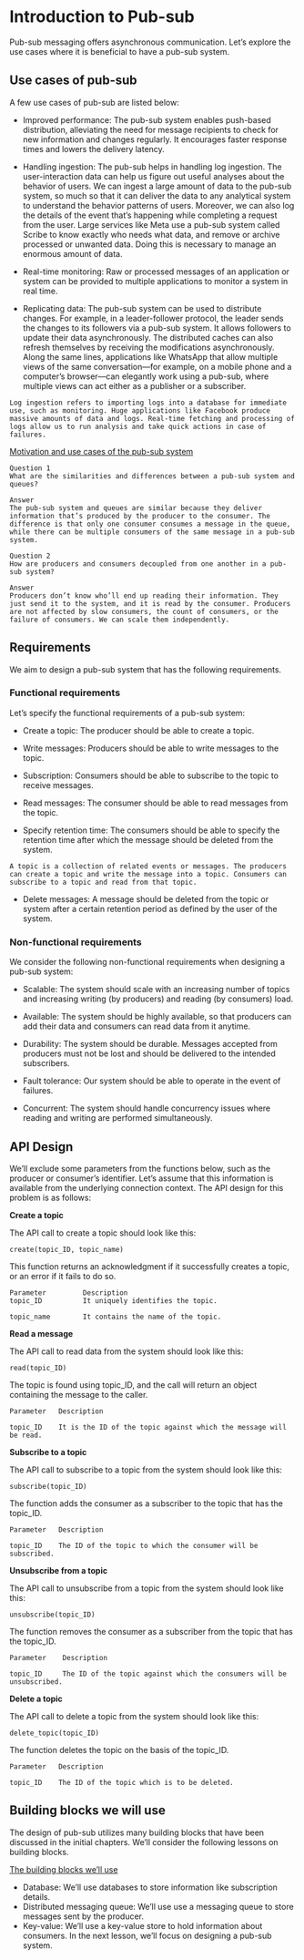 # Introduction to Pub-sub
Pub-sub messaging offers asynchronous communication. Let’s explore the use cases where it is beneficial to have a pub-sub system.

## Use cases of pub-sub
A few use cases of pub-sub are listed below:

- Improved performance: The pub-sub system enables push-based distribution, alleviating the need for message recipients to check for new information and changes regularly. It encourages faster response times and lowers the delivery latency.

- Handling ingestion: The pub-sub helps in handling log ingestion. The user-interaction data can help us figure out useful analyses about the behavior of users. We can ingest a large amount of data to the pub-sub system, so much so that it can deliver the data to any analytical system to understand the behavior patterns of users. Moreover, we can also log the details of the event that’s happening while completing a request from the user. Large services like Meta use a pub-sub system called Scribe to know exactly who needs what data, and remove or archive processed or unwanted data. Doing this is necessary to manage an enormous amount of data.

- Real-time monitoring: Raw or processed messages of an application or system can be provided to multiple applications to monitor a system in real time.

- Replicating data: The pub-sub system can be used to distribute changes. For example, in a leader-follower protocol, the leader sends the changes to its followers via a pub-sub system. It allows followers to update their data asynchronously. The distributed caches can also refresh themselves by receiving the modifications asynchronously. Along the same lines, applications like WhatsApp that allow multiple views of the same conversation—for example, on a mobile phone and a computer’s browser—can elegantly work using a pub-sub, where multiple views can act either as a publisher or a subscriber.

```
Log ingestion refers to importing logs into a database for immediate use, such as monitoring. Huge applications like Facebook produce massive amounts of data and logs. Real-time fetching and processing of logs allow us to run analysis and take quick actions in case of failures.
```

[Motivation and use cases of the pub-sub system](./real-time.jpg)

```
Question 1
What are the similarities and differences between a pub-sub system and queues?

Answer
The pub-sub system and queues are similar because they deliver information that’s produced by the producer to the consumer. The difference is that only one consumer consumes a message in the queue, while there can be multiple consumers of the same message in a pub-sub system.
```

```
Question 2
How are producers and consumers decoupled from one another in a pub-sub system?

Answer
Producers don’t know who’ll end up reading their information. They just send it to the system, and it is read by the consumer. Producers are not affected by slow consumers, the count of consumers, or the failure of consumers. We can scale them independently.
```
## Requirements
We aim to design a pub-sub system that has the following requirements.


### Functional requirements
Let’s specify the functional requirements of a pub-sub system:

- Create a topic: The producer should be able to create a topic.

- Write messages: Producers should be able to write messages to the topic.

- Subscription: Consumers should be able to subscribe to the topic to receive messages.

- Read messages: The consumer should be able to read messages from the topic.

- Specify retention time: The consumers should be able to specify the retention time after which the message should be deleted from the system.

```
A topic is a collection of related events or messages. The producers can create a topic and write the message into a topic. Consumers can subscribe to a topic and read from that topic.
```

- Delete messages: A message should be deleted from the topic or system after a certain retention period as defined by the user of the system.
### Non-functional requirements
We consider the following non-functional requirements when designing a pub-sub system:

- Scalable: The system should scale with an increasing number of topics and increasing writing (by producers) and reading (by consumers) load.

- Available: The system should be highly available, so that producers can add their data and consumers can read data from it anytime.

- Durability: The system should be durable. Messages accepted from producers must not be lost and should be delivered to the intended subscribers.

- Fault tolerance: Our system should be able to operate in the event of failures.

- Concurrent: The system should handle concurrency issues where reading and writing are performed simultaneously.
## API Design
We’ll exclude some parameters from the functions below, such as the producer or consumer’s identifier. Let’s assume that this information is available from the underlying connection context. The API design for this problem is as follows:

**Create a topic**

The API call to create a topic should look like this:
```
create(topic_ID, topic_name)
```

This function returns an acknowledgment if it successfully creates a topic, or an error if it fails to do so.

```
Parameter         Description                             
topic_ID          It uniquely identifies the topic.

topic_name        It contains the name of the topic. 
```

**Read a message**

The API call to read data from the system should look like this:
```
read(topic_ID)
```
The topic is found using topic_ID, and the call will return an object containing the message to the caller.

```
Parameter   Description

topic_ID    It is the ID of the topic against which the message will be read.
```

**Subscribe to a topic**

The API call to subscribe to a topic from the system should look like this:
```
subscribe(topic_ID)
```
The function adds the consumer as a subscriber to the topic that has the topic_ID.
```
Parameter   Description

topic_ID    The ID of the topic to which the consumer will be subscribed.
```


**Unsubscribe from a topic**

The API call to unsubscribe from a topic from the system should look like this:
```
unsubscribe(topic_ID)
```
The function removes the consumer as a subscriber from the topic that has the topic_ID.
```
Parameter    Description

topic_ID     The ID of the topic against which the consumers will be unsubscribed.
```

**Delete a topic**

The API call to delete a topic from the system should look like this:
```
delete_topic(topic_ID)
```
The function deletes the topic on the basis of the topic_ID.
```
Parameter   Description

topic_ID    The ID of the topic which is to be deleted.
```
## Building blocks we will use

The design of pub-sub utilizes many building blocks that have been discussed in the initial chapters. We’ll consider the following lessons on building blocks.

[The building blocks we’ll use](./bb.jpg)

- Database: We’ll use databases to store information like subscription details.
- Distributed messaging queue: We’ll use use a messaging queue to store messages sent by the producer.
- Key-value: We’ll use a key-value store to hold information about consumers.
In the next lesson, we’ll focus on designing a pub-sub system.
